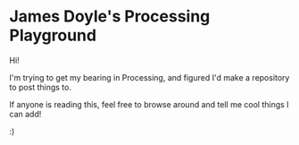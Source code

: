 # James Doyle's Processing Playground

Hi!

I'm trying to get my bearing in Processing, and figured I'd make a repository to post things to.

If anyone is reading this, feel free to browse around and tell me cool things I can add!

:)